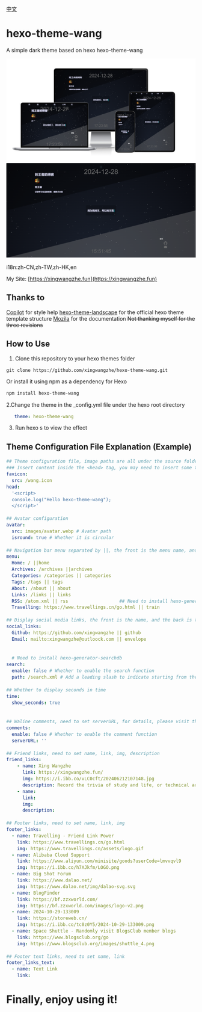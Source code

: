 [中文](README.md)
# hexo-theme-wang
A simple dark theme based on hexo
hexo-theme-wang

![alt text](muti.png)
![alt text](image.png)


i18n:zh-CN,zh-TW,zh-HK,en

My Site: [https://xingwangzhe.fun](https://xingwangzhe.fun)

## Thanks to
  [Copilot](https://github.com/features/copilot) for style help
  [hexo-theme-landscape](https://github.com/hexojs/hexo-theme-landscape) for the official hexo theme template structure
  [Mozila](https://developer.mozilla.org/zh-CN/) for the documentation
  ~~Not thanking myself for the three revisions~~

## How to Use
  1. Clone this repository to your hexo themes folder
  
   ```git
   git clone https://github.com/xingwangzhe/hexo-theme-wang.git
   ```

   Or install it using npm as a dependency for Hexo

  ```bash
  npm install hexo-theme-wang
  ```
   2.Change the theme in the _config.yml file under the hexo root directory
   ```yml
      theme: hexo-theme-wang
   ```
   3. Run hexo s to view the effect
   
## Theme Configuration File Explanation (Example)
```yml
## Theme configuration file, image paths are all under the source folder in the theme folder
### Insert content inside the <head> tag, you may need to insert some third-party js libraries, such as tracking code, etc.
favicon:
  src: /wang.icon
head:
  '<script>
  console.log("Hello hexo-theme-wang");
  </script>'

## Avatar configuration 
avatar:
  src: images/avatar.webp # Avatar path
  isround: true # Whether it is circular

## Navigation bar menu separated by ||, the front is the menu name, and the back is the icon name, located in source/images/menu_ico
menu:
  Home: / ||home
  Archives: /archives ||archives
  Categories: /categories || categories
  Tags: /tags || tags
  About: /about || about
  Links: /links || links
  RSS: /atom.xml || rss                   ## Need to install hexo-generator-feed
  Travelling: https://www.travellings.cn/go.html || train

## Display social media links, the front is the name, and the back is the icon name, located in source/images/social_links
social_links:
  Github: https://github.com/xingwangzhe || github
  Email: mailto:xingwangzhe@outloock.com || envelope


  # Need to install hexo-generator-searchdb
search:
  enable: false # Whether to enable the search function
  path: /search.xml # Add a leading slash to indicate starting from the root directory of the website

## Whether to display seconds in time
time:
  show_seconds: true


## Waline comments, need to set serverURL, for details, please visit the Waline official website: https://waline.js.org
comments:
  enable: false # Whether to enable the comment function
  serverURL: ''

## Friend links, need to set name, link, img, description
friend_links:
    - name: Xing Wangzhe
      link: https://xingwangzhe.fun/
      img: https://i.ibb.co/vLC0cft/202406212107148.jpg
      description: Record the trivia of study and life, or technical articles
    - name: 
      link: 
      img: 
      description:

## Footer links, need to set name, link, img
footer_links:
  - name: Travelling - Friend Link Power
    link: https://www.travellings.cn/go.html
    img: https://www.travellings.cn/assets/logo.gif
  - name: Alibaba Cloud Support
    link: https://www.aliyun.com/minisite/goods?userCode=lmvvqvl9
    img: https://i.ibb.co/h7XJkfm/LOGO.png
  - name: Big Shot Forum
    link: https://www.dalao.net/
    img: https://www.dalao.net/img/dalao-svg.svg
  - name: BlogFinder
    link: https://bf.zzxworld.com/
    img: https://bf.zzxworld.com/images/logo-v2.png
  - name: 2024-10-29-133009
    link: https://storeweb.cn/
    img: https://i.ibb.co/tc0z0Y5/2024-10-29-133009.png
  - name: Space Shuttle - Randomly visit BlogsClub member blogs
    link: https://www.blogsclub.org/go
    img: https://www.blogsclub.org/images/shuttle_4.png

## Footer text links, need to set name, link
footer_links_text:
  - name: Text Link
    link: 


```

# Finally, enjoy using it!
